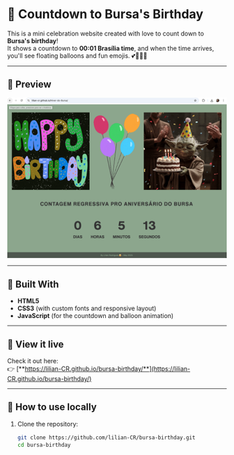 # 🎉 Countdown to Bursa's Birthday

This is a mini celebration website created with love to count down to **Bursa's birthday**!  
It shows a countdown to **00:01 Brasília time**, and when the time arrives, you'll see floating balloons and fun emojis. 💕🥳🎉🎂

---

## 📸 Preview

![Preview of the site](preview.png)

---

## 🌟 Built With

- **HTML5**
- **CSS3** (with custom fonts and responsive layout)
- **JavaScript** (for the countdown and balloon animation)

---

## 🚀 View it live

Check it out here:  
👉 [**https://lilian-CR.github.io/bursa-birthday/**](https://lilian-CR.github.io/bursa-birthday/)  

---

## 🧩 How to use locally

1. Clone the repository:
   ```bash
   git clone https://github.com/lilian-CR/bursa-birthday.git
   cd bursa-birthday

